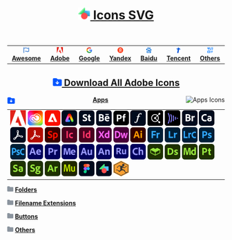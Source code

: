# <div align="center"><a href="https://github.com/Li-Deheng/Icons-SVG"><img style="width:28px; height:28px;" src="https://github.com/Li-Deheng/Icons-SVG/blob/main/Adobe/Apps/Motion-Graphics.svg" alt="Icons" onclick="return false"> Icons SVG</a><br><img src="https://komarev.com/ghpvc/?username=Li-Deheng&style=flat-square&color=blue" alt=""/></div>

<div align="center"><table><tbody><th align="center">
<a href="https://github.com/Li-Deheng/Icons-SVG/tree/main/Awesome"><img style="width:14px; height:14px;" src="https://github.com/Li-Deheng/Icons-SVG/blob/main/Awesome/Awesome-Logo.svg" alt="Awesome"> <b>Awesome</b></a></th><th><a href="#"><img style="width:14px; height:14px;" src="https://github.com/Li-Deheng/Icons-SVG/blob/main/Adobe/Apps/Adobe-Logo.svg" alt="Adobe"> <b>Adobe</b></a></th><th><a href="https://github.com/Li-Deheng/Icons-SVG/tree/main/Google"><img style="width:14px; height:14px;" src="https://github.com/Li-Deheng/Icons-SVG/blob/main/Google/Google-Logo.svg" alt="Google"> <b>Google</b></a></th><th><a href="https://github.com/Li-Deheng/Icons-SVG/tree/main/Yandex"><img style="width:14px; height:14px;" src="https://github.com/Li-Deheng/Icons-SVG/blob/main/Yandex/Yandex-Logo.svg" alt="Yandex"> <b>Yandex</b></a></th><th><a href="https://github.com/Li-Deheng/Icons-SVG/tree/main/Baidu"><img style="width:14px; height:14px;" src="https://github.com/Li-Deheng/Icons-SVG/blob/main/Baidu/Baidu-Logo.svg" alt="Baidu"> <b>Baidu</b></a></th><th><a href="https://github.com/Li-Deheng/Icons-SVG/tree/main/Tencent"><img style="width:14px; height:14px;" src="https://github.com/Li-Deheng/Icons-SVG/blob/main/Tencent/Tencent-Logo.svg" alt="Tencent"> <b>Tencent</b></a></th><th><a href="https://github.com/Li-Deheng/Icons-SVG/tree/main/Others"><img style="width:14px; height:14px;" src="https://github.com/Li-Deheng/Icons-SVG/blob/main/Awesome/icons.svg" alt="Others"> <b>Others</b></a>
</td></tr></tbody></table></div>

## <div align="center"><a href="https://downgit.github.io/#/home?url=https://github.com/Li-Deheng/Icons-SVG/tree/main/Adobe" title="Download with DownGit" target="_blank"><img style="width:22px; height:22px;" src="https://github.com/Li-Deheng/Icons-SVG/blob/main/Awesome/Download-Folder.svg" alt="Download" target="_blank"> Download All Adobe Icons</a></div>

<a href="https://downgit.github.io/#/home?url=https://github.com/Li-Deheng/Icons-SVG/tree/main/Adobe/Apps" title="Download All Apps Icons" target="_blank"><img align="left" style="width:18px; height:18px;" src="https://github.com/Li-Deheng/Icons-SVG/blob/main/Awesome/Download-Folder.svg" alt="Download Directory"></a><div align="Center"><a href="https://github.com/Li-Deheng/Icons-SVG/tree/main/Adobe/Apps" title="Open Directory: Apps"><b>Apps</b></a><img align="right" src="https://img.shields.io/badge/Icons-43-blue" alt="Apps Icons"/></div>

<table><tbody><tr></tr><tr><td align="left">
<img style="width:36px; height:36px;" src="https://github.com/Li-Deheng/Icons-SVG/blob/main/Adobe/Apps/Adobe-Logo.svg" alt="Adobe Logo" title="Adobe Logo" target="_blank"> <img style="width:36px; height:36px;" src="https://github.com/Li-Deheng/Icons-SVG/blob/main/Adobe/Apps/Adobe-Creative-Cloud.svg" alt="Adobe Creative Cloud" title="Adobe Creative Cloud" target="_blank"> <img style="width:36px; height:36px;" src="https://github.com/Li-Deheng/Icons-SVG/blob/main/Adobe/Apps/Adobe-Experience-Cloud.svg" alt="Adobe Experience Cloud" title="Adobe Experience Cloud" target="_blank"> <img style="width:36px; height:36px;" src="https://github.com/Li-Deheng/Icons-SVG/blob/main/Adobe/Apps/Adobe-Express.svg" alt="Adobe Express" title="Adobe Express" target="_blank">  <img style="width:36px; height:36px;" src="https://github.com/Li-Deheng/Icons-SVG/blob/main/Adobe/Apps/Adobe-Stock.svg" alt="Adobe Stock" title="Adobe Stock" target="_blank"> <img style="width:36px; height:36px;" src="https://github.com/Li-Deheng/Icons-SVG/blob/main/Adobe/Apps/Adobe-Behance.svg" alt="Adobe Behance" title="Adobe Behance" target="_blank"> <img style="width:36px; height:36px;" src="https://github.com/Li-Deheng/Icons-SVG/blob/main/Adobe/Apps/Adobe-Portfolio.svg" alt="Adobe Portfolio" title="Adobe Portfolio" target="_blank"> <img style="width:36px; height:36px;" src="https://github.com/Li-Deheng/Icons-SVG/blob/main/Adobe/Apps/Adobe-Fonts.svg" alt="Adobe Fonts" title="Adobe Fonts" target="_blank"> <img style="width:36px; height:36px;" src="https://github.com/Li-Deheng/Icons-SVG/blob/main/Adobe/Apps/Adobe-Color.svg" alt="Adobe Color" title="Adobe Color" target="_blank"> <img style="width:36px; height:36px;" src="https://github.com/Li-Deheng/Icons-SVG/blob/main/Adobe/Apps/Adobe-Frame-io.svg" alt="Adobe Frame.io" title="Adobe Frame.io" target="_blank"> <img style="width:36px; height:36px;" src="https://github.com/Li-Deheng/Icons-SVG/blob/main/Adobe/Apps/Adobe-Bridge.svg" alt="Adobe Bridge" title="Adobe Bridge" target="_blank"> <img style="width:36px; height:36px;" src="https://github.com/Li-Deheng/Icons-SVG/blob/main/Adobe/Apps/Adobe-Capture.svg" alt="Adobe Capture" title="Adobe Capture" target="_blank"> <img style="width:36px; height:36px;" src="https://github.com/Li-Deheng/Icons-SVG/blob/main/Adobe/Apps/Adobe-Acrobat-Pro.svg" alt="Adobe Acrobat Pro" title="Adobe Acrobat Pro" target="_blank"> <img style="width:36px; height:36px;" src="https://github.com/Li-Deheng/Icons-SVG/blob/main/Adobe/Apps/Adobe-Acrobat-Reader.svg" alt="Adobe Acrobat Reader" title="Adobe Acrobat Reader" target="_blank"> <img style="width:36px; height:36px;" src="https://github.com/Li-Deheng/Icons-SVG/blob/main/Adobe/Apps/Adobe-Sparck.svg" alt="Adobe Sparck" title="Adobe Sparck" target="_blank"> <img style="width:36px; height:36px;" src="https://github.com/Li-Deheng/Icons-SVG/blob/main/Adobe/Apps/Adobe-InCopy.svg" alt="Adobe InCopy" title="Adobe InCopy" target="_blank"> <img style="width:36px; height:36px;" src="https://github.com/Li-Deheng/Icons-SVG/blob/main/Adobe/Apps/Adobe-InDesign.svg" alt="Adobe InDesign" title="Adobe InDesign" target="_blank"> <img style="width:36px; height:36px;" src="https://github.com/Li-Deheng/Icons-SVG/blob/main/Adobe/Apps/Adobe-XD.svg" alt="Adobe XD" title="Adobe XD" target="_blank"> <img style="width:36px; height:36px;" src="https://github.com/Li-Deheng/Icons-SVG/blob/main/Adobe/Apps/Adobe-Dreamweaver.svg" alt="Adobe Dreamweaver" title="Adobe Dreamweaver" target="_blank"> <img style="width:36px; height:36px;" src="https://github.com/Li-Deheng/Icons-SVG/blob/main/Adobe/Apps/Adobe-Illustrator.svg" alt="Adobe Illustrator" title="Adobe Illustrator" target="_blank"> <img style="width:36px; height:36px;" src="https://github.com/Li-Deheng/Icons-SVG/blob/main/Adobe/Apps/Adobe-Fresco.svg" alt="Adobe Fresco" title="Adobe Fresco" target="_blank"> <img style="width:36px; height:36px;" src="https://github.com/Li-Deheng/Icons-SVG/blob/main/Adobe/Apps/Adobe-Lightroom.svg" alt="Adobe Lightroom" title="Adobe Lightroom" target="_blank"> <img style="width:36px; height:36px;" src="https://github.com/Li-Deheng/Icons-SVG/blob/main/Adobe/Apps/Adobe-Lightroom-Classic.svg" alt="Adobe Lightroom Classic" title="Adobe Lightroom Classic" target="_blank"> <img style="width:36px; height:36px;" src="https://github.com/Li-Deheng/Icons-SVG/blob/main/Adobe/Apps/Adobe-Photoshop.svg" alt="Adobe Photoshop" title="Adobe Photoshop" target="_blank"> <img style="width:36px; height:36px;" src="https://github.com/Li-Deheng/Icons-SVG/blob/main/Adobe/Apps/Adobe-Photoshop-Camera.svg" alt="Adobe Photoshop Camera" title="Adobe Photoshop Camera" target="_blank"> <img style="width:36px; height:36px;" src="https://github.com/Li-Deheng/Icons-SVG/blob/main/Adobe/Apps/Adobe-After-Effects.svg" alt="Adobe After Effects" title="Adobe After Effects" target="_blank"> <img style="width:36px; height:36px;" src="https://github.com/Li-Deheng/Icons-SVG/blob/main/Adobe/Apps/Adobe-Premiere-Pro.svg" alt="Adobe Premiere Pro" title="Adobe Premiere Pro" target="_blank"> <img style="width:36px; height:36px;" src="https://github.com/Li-Deheng/Icons-SVG/blob/main/Adobe/Apps/Adobe-Media-Encoder.svg" alt="Adobe Media Encoder" title="Adobe Media Encoder" target="_blank"> <img style="width:36px; height:36px;" src="https://github.com/Li-Deheng/Icons-SVG/blob/main/Adobe/Apps/Adobe-Audition.svg" alt="Adobe Audition" title="Adobe Audition" target="_blank"> <img style="width:36px; height:36px;" src="https://github.com/Li-Deheng/Icons-SVG/blob/main/Adobe/Apps/Adobe-Animate.svg" alt="Adobe Animate" title="Adobe Animate" target="_blank"> <img style="width:36px; height:36px;" src="https://github.com/Li-Deheng/Icons-SVG/blob/main/Adobe/Apps/Adobe-Premiere-Rush.svg" alt="Adobe Premiere Rush" title="Adobe Premiere Rush" target="_blank"> <img style="width:36px; height:36px;" src="https://github.com/Li-Deheng/Icons-SVG/blob/main/Adobe/Apps/Adobe-Character-Animator.svg" alt="Adobe Character Animator" title="Adobe Character Animator" target="_blank"> <img style="width:36px; height:36px;" src="https://github.com/Li-Deheng/Icons-SVG/blob/main/Adobe/Apps/Adobe-Substance-3D-Assets.svg" alt="Adobe Substance 3D Assets" title="Adobe Substance 3D Assets" target="_blank"> <img style="width:36px; height:36px;" src="https://github.com/Li-Deheng/Icons-SVG/blob/main/Adobe/Apps/Adobe-Substance-3D-Designer.svg" alt="Adobe Substance 3D Designer" title="Adobe Substance 3D Designer" target="_blank"> <img style="width:36px; height:36px;" src="https://github.com/Li-Deheng/Icons-SVG/blob/main/Adobe/Apps/Adobe-Substance-3D-Modeler.svg" alt="Adobe Substance 3D Modeler" title="Adobe Substance 3D Modeler" target="_blank"> <img style="width:36px; height:36px;" src="https://github.com/Li-Deheng/Icons-SVG/blob/main/Adobe/Apps/Adobe-Substance-3D-Painter.svg" alt="Adobe Substance 3D Painter" title="Adobe Substance 3D Painter" target="_blank"> <img style="width:36px; height:36px;" src="https://github.com/Li-Deheng/Icons-SVG/blob/main/Adobe/Apps/Adobe-Substance-3D-Sampler.svg" alt="Adobe Substance 3D Sampler" title="Adobe Substance 3D Sampler" target="_blank"> <img style="width:36px; height:36px;" src="https://github.com/Li-Deheng/Icons-SVG/blob/main/Adobe/Apps/Adobe-Substance-3D-Stager.svg" alt="Adobe Substance 3D Stager" title="Adobe Substance 3D Stager" target="_blank"> <img style="width:36px; height:36px;" src="https://github.com/Li-Deheng/Icons-SVG/blob/main/Adobe/Apps/Adobe-Aero.svg" alt="Adobe Aero" title="Adobe Aero" target="_blank"> <img style="width:36px; height:36px;" src="https://github.com/Li-Deheng/Icons-SVG/blob/main/Adobe/Apps/Adobe-Muse.svg" alt="Adobe Muse" title="Adobe Muse" target="_blank"> <img style="width:36px; height:36px;" src="https://github.com/Li-Deheng/Icons-SVG/blob/main/Adobe/Apps/Figma.svg" alt="Adobe Figma" title="Adobe Figma" target="_blank"> <img style="width:36px; height:36px;" src="https://github.com/Li-Deheng/Icons-SVG/blob/main/Adobe/Apps/Mogrt.svg" alt="Mogrt" title="Mogrt" target="_blank"> <img style="width:36px; height:36px;" src="https://github.com/Li-Deheng/Icons-SVG/blob/main/Adobe/Apps/Mixamo.svg" alt="Mixamo" title="Mixamo" target="_blank">
</td></tr></tbody></table>

<img style="width:14px; height:14px; pointer-events:none; cursor: default;" src="https://github.com/Li-Deheng/Icons-SVG/blob/main/Directory.svg" alt="Directory" onclick="return false"> [**Folders**](https://github.com/Li-Deheng/Icons-SVG/tree/main/Adobe/Apps)


<img style="width:14px; height:14px; pointer-events:none; cursor: default;" src="https://github.com/Li-Deheng/Icons-SVG/blob/main/Directory.svg" alt="Directory" onclick="return false"> [**Filename Extensions**](https://github.com/Li-Deheng/Icons-SVG/tree/main/Adobe/Filename%20Extensions)


<img style="width:14px; height:14px; pointer-events:none; cursor: default;" src="https://github.com/Li-Deheng/Icons-SVG/blob/main/Directory.svg" alt="Directory" onclick="return false"> [**Buttons**](https://github.com/Li-Deheng/Icons-SVG/tree/main/Adobe/Apps)


<img style="width:14px; height:14px; pointer-events:none; cursor: default;" src="https://github.com/Li-Deheng/Icons-SVG/blob/main/Directory.svg" alt="Directory" onclick="return false"> [**Others**](https://github.com/Li-Deheng/Icons-SVG/tree/main/Adobe/Others)

